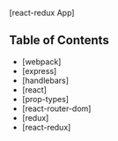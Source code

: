 [react-redux App]
## Table of Contents

- [webpack]
- [express]
- [handlebars]
- [react]
- [prop-types]
- [react-router-dom]
- [redux]
- [react-redux]

